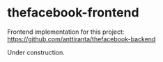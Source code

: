 # thefacebook-frontend

Frontend implementation for this project: https://github.com/anttiranta/thefacebook-backend

Under construction.
